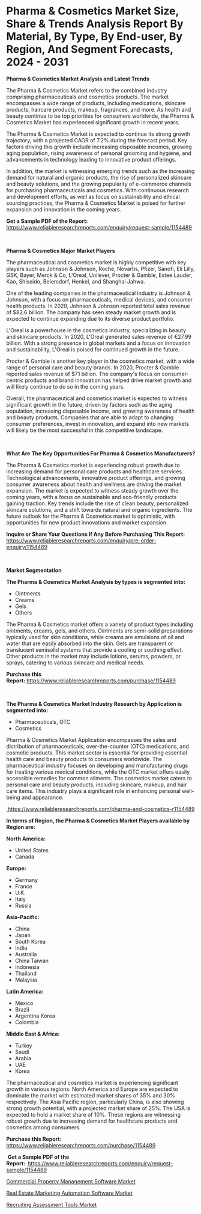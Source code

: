 <p><h1>Pharma & Cosmetics Market Size, Share & Trends Analysis Report By Material, By Type, By End-user, By Region, And Segment Forecasts, 2024 - 2031</h1></p><p><strong>Pharma & Cosmetics Market Analysis and Latest Trends</strong></p>
<p><p>The Pharma & Cosmetics Market refers to the combined industry comprising pharmaceuticals and cosmetics products. The market encompasses a wide range of products, including medications, skincare products, haircare products, makeup, fragrances, and more. As health and beauty continue to be top priorities for consumers worldwide, the Pharma & Cosmetics Market has experienced significant growth in recent years.</p><p>The Pharma & Cosmetics Market is expected to continue its strong growth trajectory, with a projected CAGR of 7.2% during the forecast period. Key factors driving this growth include increasing disposable incomes, growing aging population, rising awareness of personal grooming and hygiene, and advancements in technology leading to innovative product offerings.</p><p>In addition, the market is witnessing emerging trends such as the increasing demand for natural and organic products, the rise of personalized skincare and beauty solutions, and the growing popularity of e-commerce channels for purchasing pharmaceuticals and cosmetics. With continuous research and development efforts, as well as focus on sustainability and ethical sourcing practices, the Pharma & Cosmetics Market is poised for further expansion and innovation in the coming years.</p></p>
<p><strong>Get a Sample PDF of the Report:&nbsp;</strong> <a href="https://www.reliableresearchreports.com/enquiry/request-sample/1154489">https://www.reliableresearchreports.com/enquiry/request-sample/1154489</a></p>
<p>&nbsp;</p>
<p><strong>Pharma & Cosmetics Major Market Players</strong></p>
<p><p>The pharmaceutical and cosmetics market is highly competitive with key players such as Johnson & Johnson, Roche, Novartis, Pfizer, Sanofi, Eli Lilly, GSK, Bayer, Merck & Co, L'Oreal, Unilever, Procter & Gamble, Estee Lauder, Kao, Shiseido, Beiersdorf, Henkel, and Shanghai Jahwa. </p><p>One of the leading companies in the pharmaceutical industry is Johnson & Johnson, with a focus on pharmaceuticals, medical devices, and consumer health products. In 2020, Johnson & Johnson reported total sales revenue of $82.6 billion. The company has seen steady market growth and is expected to continue expanding due to its diverse product portfolio.</p><p>L'Oreal is a powerhouse in the cosmetics industry, specializing in beauty and skincare products. In 2020, L'Oreal generated sales revenue of €27.99 billion. With a strong presence in global markets and a focus on innovation and sustainability, L'Oreal is poised for continued growth in the future.</p><p>Procter & Gamble is another key player in the cosmetics market, with a wide range of personal care and beauty brands. In 2020, Procter & Gamble reported sales revenue of $71 billion. The company's focus on consumer-centric products and brand innovation has helped drive market growth and will likely continue to do so in the coming years.</p><p>Overall, the pharmaceutical and cosmetics market is expected to witness significant growth in the future, driven by factors such as the aging population, increasing disposable income, and growing awareness of health and beauty products. Companies that are able to adapt to changing consumer preferences, invest in innovation, and expand into new markets will likely be the most successful in this competitive landscape.</p></p>
<p>&nbsp;</p>
<p><strong>What Are The Key Opportunities For Pharma & Cosmetics Manufacturers?</strong></p>
<p><p>The Pharma & Cosmetics market is experiencing robust growth due to increasing demand for personal care products and healthcare services. Technological advancements, innovative product offerings, and growing consumer awareness about health and wellness are driving the market expansion. The market is expected to witness steady growth over the coming years, with a focus on sustainable and eco-friendly products gaining traction. Key trends include the rise of clean beauty, personalized skincare solutions, and a shift towards natural and organic ingredients. The future outlook for the Pharma & Cosmetics market is optimistic, with opportunities for new product innovations and market expansion.</p></p>
<p><strong>Inquire or Share Your Questions If Any Before Purchasing This Report:</strong> <a href="https://www.reliableresearchreports.com/enquiry/pre-order-enquiry/1154489">https://www.reliableresearchreports.com/enquiry/pre-order-enquiry/1154489</a></p>
<p>&nbsp;</p>
<p><strong>Market Segmentation</strong></p>
<p><strong>The Pharma & Cosmetics Market Analysis by types is segmented into:</strong></p>
<p><ul><li>Ointments</li><li>Creams</li><li>Gels</li><li>Others</li></ul></p>
<p><p>The Pharma & Cosmetics market offers a variety of product types including ointments, creams, gels, and others. Ointments are semi-solid preparations typically used for skin conditions, while creams are emulsions of oil and water that are easily absorbed into the skin. Gels are transparent or translucent semisolid systems that provide a cooling or soothing effect. Other products in the market may include lotions, serums, powders, or sprays, catering to various skincare and medical needs.</p></p>
<p><strong>Purchase this Report:&nbsp;</strong><a href="https://www.reliableresearchreports.com/purchase/1154489">https://www.reliableresearchreports.com/purchase/1154489</a></p>
<p>&nbsp;</p>
<p><strong>The Pharma & Cosmetics Market Industry Research by Application is segmented into:</strong></p>
<p><ul><li>Pharmaceuticals, OTC</li><li>Cosmetics</li></ul></p>
<p><p>Pharma & Cosmetics Market Application encompasses the sales and distribution of pharmaceuticals, over-the-counter (OTC) medications, and cosmetic products. This market sector is essential for providing essential health care and beauty products to consumers worldwide. The pharmaceutical industry focuses on developing and manufacturing drugs for treating various medical conditions, while the OTC market offers easily accessible remedies for common ailments. The cosmetics market caters to personal care and beauty products, including skincare, makeup, and hair care items. This industry plays a significant role in enhancing personal well-being and appearance.</p></p>
<p><a href="https://www.reliableresearchreports.com/pharma-and-cosmetics-r1154489">&nbsp;https://www.reliableresearchreports.com/pharma-and-cosmetics-r1154489</a></p>
<p><strong>In terms of Region, the Pharma & Cosmetics Market Players available by Region are:</strong></p>
<p>
    <p> <strong> North America: </strong>
        <ul>
            <li>United States</li>
            <li>Canada</li>
        </ul>
        </p> 
    <p> <strong> Europe: </strong>
        <ul>
            <li>Germany</li>
            <li>France</li>
            <li>U.K.</li>
            <li>Italy</li>
            <li>Russia</li>
        </ul>
        </p> 
    <p> <strong> Asia-Pacific: </strong>
        <ul>
            <li>China</li>
            <li>Japan</li>
            <li>South Korea</li>
            <li>India</li>
            <li>Australia</li>
            <li>China Taiwan</li>
            <li>Indonesia</li>
            <li>Thailand</li>
            <li>Malaysia</li>
        </ul>
        </p> 
    <p> <strong> Latin America: </strong>
        <ul>
            <li>Mexico</li>
            <li>Brazil</li>
            <li>Argentina Korea</li>
            <li>Colombia</li>
        </ul>
        </p> 
    <p> <strong> Middle East & Africa: </strong>
        <ul>
            <li>Turkey</li>
            <li>Saudi</li>
            <li>Arabia</li>
            <li>UAE</li>
            <li>Korea</li>
        </ul>
    </p>
    </p>
<p><p>The pharmaceutical and cosmetics market is experiencing significant growth in various regions. North America and Europe are expected to dominate the market with estimated market shares of 35% and 30% respectively. The Asia Pacific region, particularly China, is also showing strong growth potential, with a projected market share of 25%. The USA is expected to hold a market share of 10%. These regions are witnessing robust growth due to increasing demand for healthcare products and cosmetics among consumers.</p></p>
<p><strong>Purchase this Report: </strong><a href="https://www.reliableresearchreports.com/purchase/1154489">https://www.reliableresearchreports.com/purchase/1154489</a></p>
<p>&nbsp;<strong>Get a Sample PDF of the Report:&nbsp;&nbsp;</strong><a href="https://www.reliableresearchreports.com/enquiry/request-sample/1154489">https://www.reliableresearchreports.com/enquiry/request-sample/1154489</a></p>
<p><strong></strong></p>
<p><p><a href="https://github.com/RyleeBauch2023/Market-Research-Report-List-2/blob/main/commercial-property-management-software-market.md">Commercial Property Management Software Market</a></p><p><a href="https://github.com/jodemen/Market-Research-Report-List-3/blob/main/real-estate-marketing-automation-software-market.md">Real Estate Marketing Automation Software Market</a></p><p><a href="https://github.com/marloy8/Market-Research-Report-List-5/blob/main/recruiting-assessment-tools-market.md">Recruiting Assessment Tools Market</a></p></p>